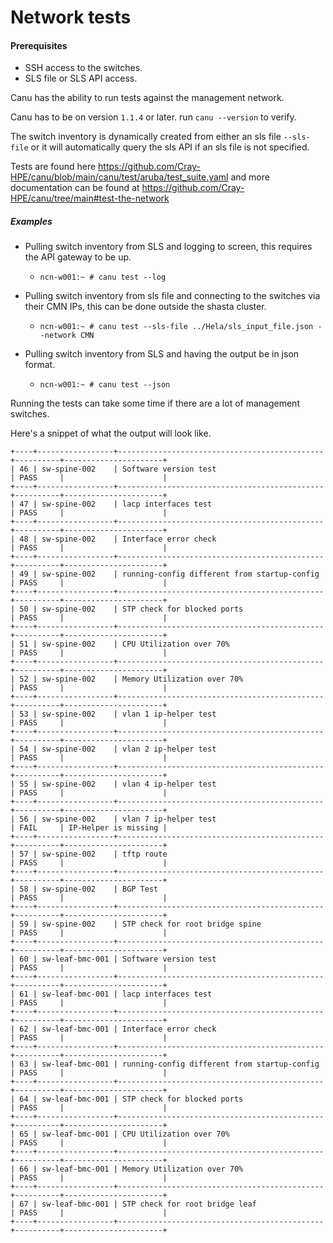 # Network tests

#### Prerequisites 
- SSH access to the switches.
- SLS file or SLS API access.
 

Canu has the ability to run tests against the management network.

Canu has to be on version `1.1.4` or later. run `canu --version` to verify.

The switch inventory is dynamically created from either an sls file `--sls-file` or it will automatically query the sls API if an sls file is not specified.

Tests are found here https://github.com/Cray-HPE/canu/blob/main/canu/test/aruba/test_suite.yaml and more documentation can be found at https://github.com/Cray-HPE/canu/tree/main#test-the-network


##### Examples
- Pulling switch inventory from SLS and logging to screen, this requires the API gateway to be up.
    - `ncn-w001:~ # canu test --log`

- Pulling switch inventory from sls file and connecting to the switches via their CMN IPs, this can be done outside the shasta cluster.
    - `ncn-w001:~ # canu test --sls-file ../Hela/sls_input_file.json --network CMN`

- Pulling switch inventory from SLS and having the output be in json format.
    - `ncn-w001:~ # canu test --json`

Running the tests can take some time if there are a lot of management switches.

Here's a snippet of what the output will look like.

```
+----+-----------------+----------------------------------------------+----------+----------------------+
| 46 | sw-spine-002    | Software version test                        | PASS     |                      |
+----+-----------------+----------------------------------------------+----------+----------------------+
| 47 | sw-spine-002    | lacp interfaces test                         | PASS     |                      |
+----+-----------------+----------------------------------------------+----------+----------------------+
| 48 | sw-spine-002    | Interface error check                        | PASS     |                      |
+----+-----------------+----------------------------------------------+----------+----------------------+
| 49 | sw-spine-002    | running-config different from startup-config | PASS     |                      |
+----+-----------------+----------------------------------------------+----------+----------------------+
| 50 | sw-spine-002    | STP check for blocked ports                  | PASS     |                      |
+----+-----------------+----------------------------------------------+----------+----------------------+
| 51 | sw-spine-002    | CPU Utilization over 70%                     | PASS     |                      |
+----+-----------------+----------------------------------------------+----------+----------------------+
| 52 | sw-spine-002    | Memory Utilization over 70%                  | PASS     |                      |
+----+-----------------+----------------------------------------------+----------+----------------------+
| 53 | sw-spine-002    | vlan 1 ip-helper test                        | PASS     |                      |
+----+-----------------+----------------------------------------------+----------+----------------------+
| 54 | sw-spine-002    | vlan 2 ip-helper test                        | PASS     |                      |
+----+-----------------+----------------------------------------------+----------+----------------------+
| 55 | sw-spine-002    | vlan 4 ip-helper test                        | PASS     |                      |
+----+-----------------+----------------------------------------------+----------+----------------------+
| 56 | sw-spine-002    | vlan 7 ip-helper test                        | FAIL     | IP-Helper is missing |
+----+-----------------+----------------------------------------------+----------+----------------------+
| 57 | sw-spine-002    | tftp route                                   | PASS     |                      |
+----+-----------------+----------------------------------------------+----------+----------------------+
| 58 | sw-spine-002    | BGP Test                                     | PASS     |                      |
+----+-----------------+----------------------------------------------+----------+----------------------+
| 59 | sw-spine-002    | STP check for root bridge spine              | PASS     |                      |
+----+-----------------+----------------------------------------------+----------+----------------------+
| 60 | sw-leaf-bmc-001 | Software version test                        | PASS     |                      |
+----+-----------------+----------------------------------------------+----------+----------------------+
| 61 | sw-leaf-bmc-001 | lacp interfaces test                         | PASS     |                      |
+----+-----------------+----------------------------------------------+----------+----------------------+
| 62 | sw-leaf-bmc-001 | Interface error check                        | PASS     |                      |
+----+-----------------+----------------------------------------------+----------+----------------------+
| 63 | sw-leaf-bmc-001 | running-config different from startup-config | PASS     |                      |
+----+-----------------+----------------------------------------------+----------+----------------------+
| 64 | sw-leaf-bmc-001 | STP check for blocked ports                  | PASS     |                      |
+----+-----------------+----------------------------------------------+----------+----------------------+
| 65 | sw-leaf-bmc-001 | CPU Utilization over 70%                     | PASS     |                      |
+----+-----------------+----------------------------------------------+----------+----------------------+
| 66 | sw-leaf-bmc-001 | Memory Utilization over 70%                  | PASS     |                      |
+----+-----------------+----------------------------------------------+----------+----------------------+
| 67 | sw-leaf-bmc-001 | STP check for root bridge leaf               | PASS     |                      |
+----+-----------------+----------------------------------------------+----------+----------------------+
```